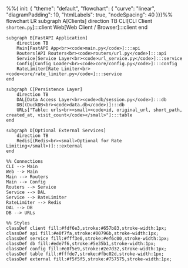 %%{ init: { "theme": "default", "flowchart": { "curve": "linear", "diagramPadding": 10, "htmlLabels": true, "nodeSpacing": 40 }}}%%
flowchart LR
    subgraph A[Clients]
        direction TB
        CLI[CLI Client<br><code>shorten.py</code>]:::client
        Web[Web Client / Browser]:::client
    end

    subgraph B[FastAPI Application]
        direction TB
        Main[FastAPI App<br><code>main.py</code>]:::api
        Routers[API Routers<br><code>routers/url.py</code>]:::api
        Service[Service Layer<br><code>url_service.py</code>]:::service
        Config[Config Loader<br><code>core/config.py</code>]:::config
        RateLimiter[Rate Limiter<br><code>core/rate_limiter.py</code>]:::service
    end

    subgraph C[Persistence Layer]
        direction TB
        DAL[Data Access Layer<br><code>db/session.py</code>]:::db
        DB[(DuckDB<br><code>data.db</code>)]:::db
        URLs["Table: urls<br><small><code>id, original_url, short_path, created_at, visit_count</code></small>"]:::table
    end

    subgraph D[Optional External Services]
        direction TB
        Redis[(Redis<br><small>Optional for Rate Limiting</small>)]:::external
    end

    %% Connections
    CLI --> Main
    Web --> Main
    Main --> Routers
    Main --> Config
    Routers --> Service
    Service --> DAL
    Service --> RateLimiter
    RateLimiter --> Redis
    DAL --> DB
    DB --> URLs

    %% Styles
    classDef client fill:#fdf6e3,stroke:#657b83,stroke-width:1px;
    classDef api fill:#e0f7fa,stroke:#00796b,stroke-width:1px;
    classDef service fill:#fff3e0,stroke:#ef6c00,stroke-width:1px;
    classDef db fill:#ede7f6,stroke:#5e35b1,stroke-width:1px;
    classDef config fill:#e8f5e9,stroke:#2e7d32,stroke-width:1px;
    classDef table fill:#fffde7,stroke:#fbc02d,stroke-width:1px;
    classDef external fill:#f5f5f5,stroke:#757575,stroke-width:1px;
